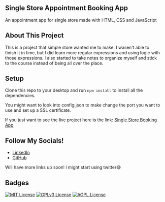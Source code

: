 ## Single Store Appointment Booking App

An appointment app for single store made with HTML, CSS and JavaScript

## About This Project

This is a project that simple store wanted me to make. I wasen't able to finish it in time, but I did learn more regular expressions and using logic with those expressions. I also started to take notes to organize myself and stick to the course instead of being all over the place.

## Setup

Clone this repo to your desktop and run `npm install` to install all the dependencies.

You might want to look into config.json to make change the port you want to use and set up a SSL certificate.

If you just want to see the live project here is the link: [Single Store Booking App](https://venerable-brigadeiros-785813.netlify.app/)

## Follow My Socials!

- [LinkedIn](https://www.linkedin.com/in/claudiobardales)
- [GitHub](https://github.com/ClaudioBardales)

Will have more links up soon! I might start using twitter😅

## Badges

[![MIT License](https://img.shields.io/badge/License-MIT-green.svg)](https://choosealicense.com/licenses/mit/)
[![GPLv3 License](https://img.shields.io/badge/License-GPL%20v3-yellow.svg)](https://opensource.org/licenses/)
[![AGPL License](https://img.shields.io/badge/license-AGPL-blue.svg)](http://www.gnu.org/licenses/agpl-3.0)
